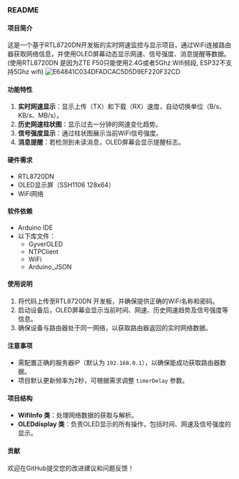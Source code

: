 ### README

#### 项目简介  
这是一个基于RTL8720DN开发板的实时网速监控与显示项目，通过WiFi连接路由器获取网络信息，并使用OLED屏幕动态显示网速、信号强度、消息提醒等数据。(使用RTL8720DN 是因为ZTE F50只能使用2.4G或者5Ghz Wifi频段, ESP32不支持5Ghz wifi)
![E64841C034DFADCAC5D5D9EF220F32CD](https://github.com/user-attachments/assets/7bf50d92-1002-457f-a808-de798fb61b8c)
#### 功能特性  
1. **实时网速显示**：显示上传（TX）和下载（RX）速度，自动切换单位（B/s、KB/s、MB/s）。  
2. **历史网速柱状图**：显示过去一分钟的网速变化趋势。  
3. **信号强度显示**：通过柱状图展示当前WiFi信号强度。  
4. **消息提醒**：若检测到未读消息，OLED屏幕会显示提醒标志。  

#### 硬件需求  
- RTL8720DN 
- OLED显示屏（SSH1106 128x64）  
- WiFi网络  

#### 软件依赖  
- Arduino IDE  
- 以下库文件：
  - GyverOLED
  - NTPClient
  - WiFi
  - Arduino_JSON

#### 使用说明  
1. 将代码上传至RTL8720DN 开发板，并确保提供正确的WiFi名称和密码。  
2. 启动设备后，OLED屏幕会显示当前时间、网速、历史网速趋势及信号强度等信息。  
3. 确保设备与路由器处于同一网络，以获取路由器返回的实时网络数据。  

#### 注意事项  
- 需配置正确的服务器IP（默认为 `192.168.0.1`），以确保能成功获取路由器数据。  
- 项目默认更新频率为2秒，可根据需求调整 `timerDelay` 参数。  

#### 项目结构  
- **WifiInfo 类**：处理网络数据的获取与解析。  
- **OLEDdisplay 类**：负责OLED显示的所有操作，包括时间、网速及信号强度的显示。  

#### 贡献  
欢迎在GitHub提交您的改进建议和问题反馈！
